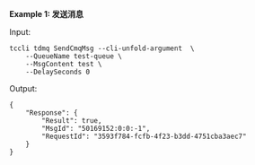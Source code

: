 **Example 1: 发送消息**



Input: 

```
tccli tdmq SendCmqMsg --cli-unfold-argument  \
    --QueueName test-queue \
    --MsgContent test \
    --DelaySeconds 0
```

Output: 
```
{
    "Response": {
        "Result": true,
        "MsgId": "50169152:0:0:-1",
        "RequestId": "3593f784-fcfb-4f23-b3dd-4751cba3aec7"
    }
}
```

